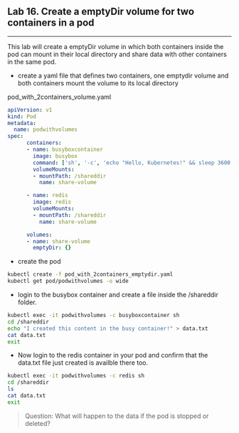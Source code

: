 ## Lab 16. Create a emptyDir volume for two containers in a pod
___

This lab will create a emptyDir volume in which both containers inside the pod can mount in their local directory and share data with other containers in the same pod.

* create a yaml file that defines two containers, one emptydir volume and both containers mount the volume to its local directory

pod_with_2containers_volume.yaml
```yaml
apiVersion: v1
kind: Pod
metadata:
  name: podwithvolumes
spec:
      containers:
      - name: busyboxcontainer
        image: busybox
        command: ['sh', '-c', 'echo "Hello, Kubernetes!" && sleep 3600']
        volumeMounts:
        - mountPath: /shareddir
          name: share-volume

      - name: redis
        image: redis
        volumeMounts:
        - mountPath: /shareddir
          name: share-volume

      volumes:
      - name: share-volume
        emptyDir: {}
```

* create the pod

```bash
kubectl create -f pod_with_2containers_emptydir.yaml
kubectl get pod/podwithvolumes -o wide
```

* login to the busybox container and create a file inside the /shareddir folder.

```bash
kubectl exec -it podwithvolumes -c busyboxcontainer sh
cd /shareddir
echo "I created this content in the busy container!" > data.txt
cat data.txt
exit
```

* Now login to the redis container in your pod and confirm that the data.txt file just created is availble there too.

```bash
kubectl exec -it podwithvolumes -c redis sh
cd /shareddir
ls
cat data.txt
exit
```
> Question: What will happen to the data if the pod is stopped or deleted?
